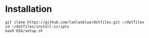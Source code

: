 # Installation
```
git clone https://github.com/lanlanblue/dotfiles.git ~/dotfiles
cd ~/dotfiles/install-scripts
bash OSX/setup.sh
```
